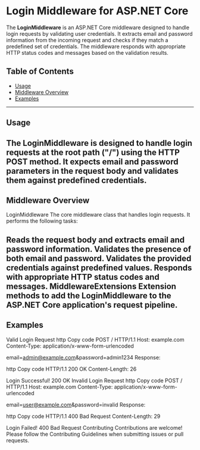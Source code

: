 # Login Middleware for ASP.NET Core

The **LoginMiddleware** is an ASP.NET Core middleware designed to handle login requests by validating user credentials. It extracts email and password information from the incoming request and checks if they match a predefined set of credentials. The middleware responds with appropriate HTTP status codes and messages based on the validation results.

## Table of Contents
- [Usage](#usage)
- [Middleware Overview](#middleware-overview)
- [Examples](#examples)
---
## Usage
The LoginMiddleware is designed to handle login requests at the root path ("/") using the HTTP POST method. It expects email and password parameters in the request body and validates them against predefined credentials.
---
## Middleware Overview
LoginMiddleware
The core middleware class that handles login requests. It performs the following tasks:

Reads the request body and extracts email and password information.
Validates the presence of both email and password.
Validates the provided credentials against predefined values.
Responds with appropriate HTTP status codes and messages.
MiddlewareExtensions
Extension methods to add the LoginMiddleware to the ASP.NET Core application's request pipeline.
---
## Examples
Valid Login Request
http
Copy code
POST / HTTP/1.1
Host: example.com
Content-Type: application/x-www-form-urlencoded

email=admin@example.com&password=admin1234
Response:

http
Copy code
HTTP/1.1 200 OK
Content-Length: 26

Login Successful! 200 OK
Invalid Login Request
http
Copy code
POST / HTTP/1.1
Host: example.com
Content-Type: application/x-www-form-urlencoded

email=user@example.com&password=invalid
Response:

http
Copy code
HTTP/1.1 400 Bad Request
Content-Length: 29

Login Failed! 400 Bad Request
Contributing
Contributions are welcome! Please follow the Contributing Guidelines when submitting issues or pull requests.
